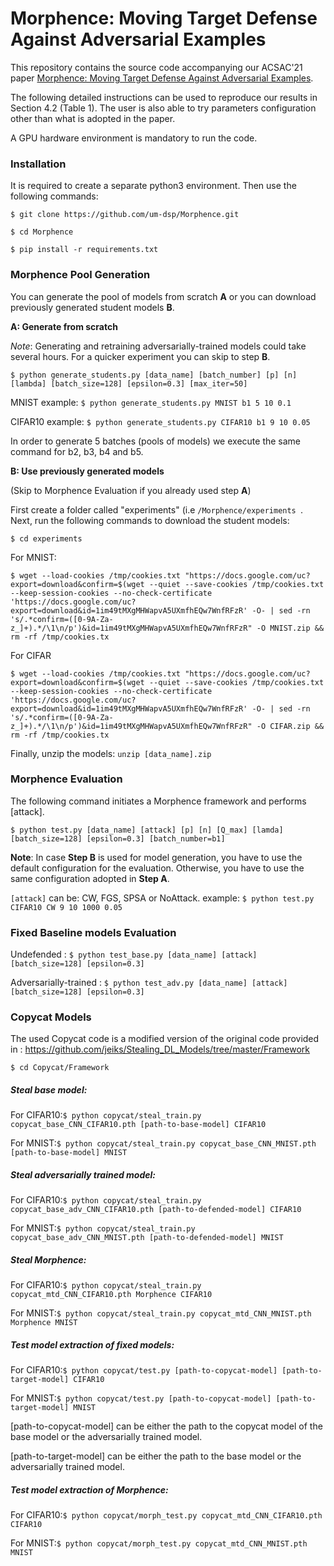 # Morphence: Moving Target Defense Against Adversarial Examples
This repository contains the source code accompanying our ACSAC'21 paper [Morphence: Moving Target Defense Against Adversarial Examples]( https://arxiv.org/abs/2108.13952). 

The following detailed instructions can be used to reproduce our results in Section 4.2 (Table 1). The user is also able to try parameters configuration other than what is adopted in the paper.

A GPU hardware environment is mandatory to run the code.

### Installation
It is required to create a separate python3 environment. Then use the following commands:

```$ git clone https://github.com/um-dsp/Morphence.git ```

```$ cd Morphence ```

```$ pip install -r requirements.txt ```

### Morphence Pool Generation
You can generate the pool of models from scratch **A** or you can download previously generated student models **B**.

**A: Generate from scratch**

*Note*: Generating and retraining adversarially-trained models could take several hours. For a quicker experiment you can skip to step **B**.
```
$ python generate_students.py [data_name] [batch_number] [p] [n] [lambda] [batch_size=128] [epsilon=0.3] [max_iter=50]
```
MNIST example:  ``` $ python generate_students.py MNIST b1 5 10 0.1 ```

CIFAR10 example:  ``` $ python generate_students.py CIFAR10 b1 9 10 0.05 ```

In order to generate 5 batches (pools of models) we execute the same command for b2, b3, b4 and b5.

**B: Use previously generated models**

(Skip to Morphence Evaluation if you already used step **A**)

First create a folder called "experiments" (i.e ```/Morphence/experiments ```.
Next, run the following commands to download the student models:
```
$ cd experiments
```
For MNIST: 

```$ wget --load-cookies /tmp/cookies.txt "https://docs.google.com/uc?export=download&confirm=$(wget --quiet --save-cookies /tmp/cookies.txt --keep-session-cookies --no-check-certificate 'https://docs.google.com/uc?export=download&id=1im49tMXgMHWapvA5UXmfhEQw7WnfRFzR' -O- | sed -rn 's/.*confirm=([0-9A-Za-z_]+).*/\1\n/p')&id=1im49tMXgMHWapvA5UXmfhEQw7WnfRFzR" -O MNIST.zip && rm -rf /tmp/cookies.tx```

For CIFAR 

```$ wget --load-cookies /tmp/cookies.txt "https://docs.google.com/uc?export=download&confirm=$(wget --quiet --save-cookies /tmp/cookies.txt --keep-session-cookies --no-check-certificate 'https://docs.google.com/uc?export=download&id=1im49tMXgMHWapvA5UXmfhEQw7WnfRFzR' -O- | sed -rn 's/.*confirm=([0-9A-Za-z_]+).*/\1\n/p')&id=1im49tMXgMHWapvA5UXmfhEQw7WnfRFzR" -O CIFAR.zip && rm -rf /tmp/cookies.tx```

Finally, unzip the models: ```unzip [data_name].zip```

### Morphence Evaluation

The following command initiates a Morphence framework and performs [attack].

```
$ python test.py [data_name] [attack] [p] [n] [Q_max] [lamda] [batch_size=128] [epsilon=0.3] [batch_number=b1]
```
**Note**: In case **Step B** is used for model generation, you have to use the default configuration for the evaluation. Otherwise, you have to use the same configuration adopted in **Step A**.

```[attack]``` can be: CW, FGS, SPSA or NoAttack.
example:  ``` $ python test.py CIFAR10 CW 9 10 1000 0.05 ```

### Fixed Baseline models Evaluation

Undefended : ```$ python test_base.py [data_name] [attack] [batch_size=128] [epsilon=0.3] ```

Adversarially-trained : ```$ python test_adv.py [data_name] [attack] [batch_size=128] [epsilon=0.3] ```

### Copycat Models

The used Copycat code is a modified version of the original code provided in : https://github.com/jeiks/Stealing_DL_Models/tree/master/Framework

`$ cd Copycat/Framework`

##### Steal base model:
For CIFAR10:```$ python copycat/steal_train.py copycat_base_CNN_CIFAR10.pth [path-to-base-model] CIFAR10```

For MNIST:```$ python copycat/steal_train.py copycat_base_CNN_MNIST.pth [path-to-base-model] MNIST```

##### Steal adversarially trained model:
For CIFAR10:```$ python copycat/steal_train.py copycat_base_adv_CNN_CIFAR10.pth [path-to-defended-model] CIFAR10```

For MNIST:```$ python copycat/steal_train.py copycat_base_adv_CNN_MNIST.pth [path-to-defended-model] MNIST```

##### Steal Morphence:
For CIFAR10:```$ python copycat/steal_train.py copycat_mtd_CNN_CIFAR10.pth Morphence CIFAR10```

For MNIST:```$ python copycat/steal_train.py copycat_mtd_CNN_MNIST.pth Morphence MNIST```

##### Test model extraction of fixed models:

For CIFAR10:```$ python copycat/test.py [path-to-copycat-model] [path-to-target-model] CIFAR10```

For MNIST:```$ python copycat/test.py [path-to-copycat-model] [path-to-target-model] MNIST```

[path-to-copycat-model] can be either the path to the copycat model of the base model or the adversarially trained model.

[path-to-target-model] can be either the path to the base model or the adversarially trained model.

##### Test model extraction of Morphence:
For CIFAR10:```$ python copycat/morph_test.py copycat_mtd_CNN_CIFAR10.pth CIFAR10```

For MNIST:```$ python copycat/morph_test.py copycat_mtd_CNN_MNIST.pth MNIST```
